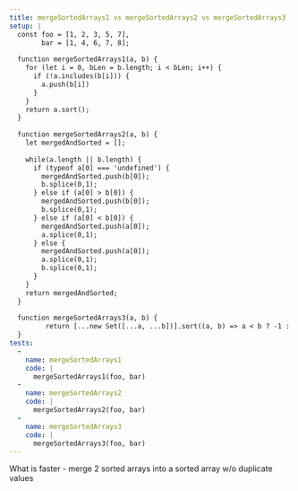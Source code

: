```yaml
---
title: mergeSortedArrays1 vs mergeSortedArrays2 vs mergeSortedArrays3
setup: |
  const foo = [1, 2, 3, 5, 7],
        bar = [1, 4, 6, 7, 8];
  
  function mergeSortedArrays1(a, b) {
    for (let i = 0, bLen = b.length; i < bLen; i++) {
      if (!a.includes(b[i])) {
        a.push(b[i])
      } 
    }
    return a.sort();
  }
  
  function mergeSortedArrays2(a, b) {
    let mergedAndSorted = [];
  
    while(a.length || b.length) {
      if (typeof a[0] === 'undefined') {
        mergedAndSorted.push(b[0]);
        b.splice(0,1);
      } else if (a[0] > b[0]) {
        mergedAndSorted.push(b[0]);
        b.splice(0,1);
      } else if (a[0] < b[0]) {
        mergedAndSorted.push(a[0]);
        a.splice(0,1);
      } else {
        mergedAndSorted.push(a[0]);
        a.splice(0,1);
        b.splice(0,1);
      }
    }
    return mergedAndSorted;
  }
  
  function mergeSortedArrays3(a, b) {
         return [...new Set([...a, ...b])].sort((a, b) => a < b ? -1 : 1)
  }
tests:
  -
    name: mergeSortedArrays1
    code: |
      mergeSortedArrays1(foo, bar)
  -
    name: mergeSortedArrays2
    code: |
      mergeSortedArrays2(foo, bar)
  -
    name: mergeSortedArrays3
    code: |
      mergeSortedArrays3(foo, bar)
---
```

What is faster - merge 2 sorted arrays into a sorted array w/o duplicate values
